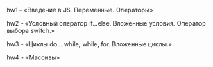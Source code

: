 hw1 - «Введение в JS. Переменные. Операторы»

hw2 - «Условный оператор if...else. Вложенные условия. Оператор
выбора switch.»

hw3 - «Циклы do... while, while, for. Вложенные циклы.»

hw4 - «Массивы»
